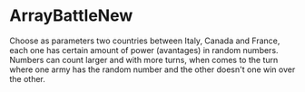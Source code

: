 # ArrayBattleNew

Choose as parameters two countries between Italy, Canada and France, each one has certain amount of power (avantages) in random numbers. Numbers can count larger and with more turns, when comes to the turn where one army has the random number and the other doesn't one win over the other. 

